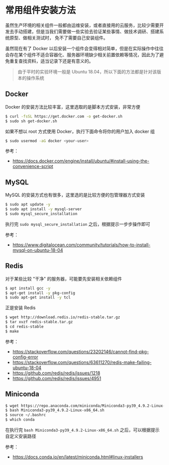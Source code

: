 # 常用组件安装方法

虽然生产环境的相关组件一般都由运维安装，或者直接用的云服务，比较少需要开发去手动搭建，但是当我们需要做一些实验去验证某些事情、做技术调研、搭建系统原型、做相关测试时，
免不了需要自己安装组件。

虽然现在有了 Docker 以后安装一个组件会变得相对简单，但是在实际操作中往往会存在某个组件不适合容器化、服务器环境缺少相关前置依赖等情况，因此为了避免重复查找资料，适当记录下还是有意义的。

> 由于平时的实验环境一般是 Ubuntu 18.04，所以下面的方法都是针对该版本的操作系统

## Docker

Docker 的安装方法比较丰富，这里选取的是脚本方式安装，非常方便

```bash
$ curl -fsSL https://get.docker.com -o get-docker.sh
$ sudo sh get-docker.sh
```

如果不想以 root 方式使用 Docker，执行下面命令将你的用户加入 docker 组

```bash
$ sudo usermod -aG docker <your-user>
```

参考：

- https://docs.docker.com/engine/install/ubuntu/#install-using-the-convenience-script

## MySQL

MySQL 的安装方式也有很多，这里选的是比较方便的包管理器方式安装

```bash
$ sudo apt update -y
$ sudo apt install -y mysql-server
$ sudo mysql_secure_installation
```

执行完 `sudo mysql_secure_installation` 之后，根据提示一步步操作即可

参考：

- https://www.digitalocean.com/community/tutorials/how-to-install-mysql-on-ubuntu-18-04

## Redis

对于某些比较 "干净" 的服务器，可能要先安装相关依赖组件

```bash
$ apt install gcc -y
$ apt-get install -y pkg-config
$ sudo apt-get install -y tcl
```

正是安装 Redis

```bash
$ wget http://download.redis.io/redis-stable.tar.gz
$ tar xvzf redis-stable.tar.gz
$ cd redis-stable
$ make
```

参考：

- https://stackoverflow.com/questions/23202146/cannot-find-pkg-config-error
- https://stackoverflow.com/questions/63611270/redis-make-failing-ubuntu-18-04
- https://github.com/redis/redis/issues/1218
- https://github.com/redis/redis/issues/4951

## Miniconda

```bash
$ wget https://repo.anaconda.com/miniconda/Miniconda3-py39_4.9.2-Linux-x86_64.sh
$ bash Miniconda3-py39_4.9.2-Linux-x86_64.sh
$ source ~/.bashrc
$ which conda
```

在执行完 `bash Miniconda3-py39_4.9.2-Linux-x86_64.sh` 之后，可以根据提示自定义安装路径

参考：

- https://docs.conda.io/en/latest/miniconda.html#linux-installers
